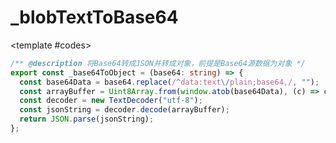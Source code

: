 # _blobTextToBase64

<ContainerBox title="介绍" noGap>
<template #desc>

将`Blob`标识符转换成`Base64`
</template>
</ContainerBox>

<ContainerBox title="基础用法" noGap>
<CodeBox>
<template #codes>

```ts
/** @description 将Blob标识符转换成Base64
 * @param blob Blob标识符
 */
export const _blobTextToBase64 = (blob: string): Promise<string> => {
  return new Promise((resolve) => {
    fetch(blob)
      .then((response) => {
        if (!response.ok) {
          throw new Error("Failed to fetch Blob URL");
        }
        return response.blob();
      })
      .then((blob) => {
        const reader = new FileReader();
        reader.onloadend = () => {
          resolve(reader.result!.toString());
        };
        reader.readAsDataURL(blob);
      });
  });
};
```
</template>
</CodeBox>
</ContainerBox>



<ContainerBox title="_base64ToObject" noGap>
<template #desc>

将`Base64`标识符转换成`Base64`，前提是`Base64`源数据为对象
</template>
<CodeBox>
<template #codes>

```ts
/** @description 将Base64转成JSON并转成对象，前提是Base64源数据为对象 */
export const _base64ToObject = (base64: string) => {
  const base64Data = base64.replace(/^data:text\/plain;base64,/, "");
  const arrayBuffer = Uint8Array.from(window.atob(base64Data), (c) => c.charCodeAt(0)).buffer;
  const decoder = new TextDecoder("utf-8");
  const jsonString = decoder.decode(arrayBuffer);
  return JSON.parse(jsonString);
};
```
</template>
</CodeBox>
</ContainerBox>
